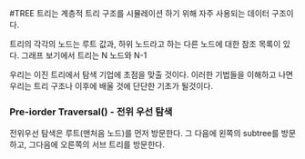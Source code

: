 #TREE
트리는 계층적 트리 구조를 시뮬레이션 하기 위해 자주 사용되는 데이터 구조이다.

</td>
트리의 각각의 노드는 루트 값과, 하위 노드라고 하는 다른 노드에 대한 참조 목록이 있다.
그래프 보기에서 트리는 N 노드와 N-1

우리는 이진 트리에서 탐색 기업에 초점을 맞출 것이다. 이러한 기법들을 이해하고 나면 우리는 트리 구조나 이후에 배울 것에 단단한 기초가 될것이다.

### Pre-iorder Traversal() - 전위 우선 탐색

전위우선 탐색은 루트(맨처음 노드)를 먼저 방문한다. 그 다음에 왼쪽의 subtree를 방문하고, 그다음에 오른쪽의 서브 트리를 방문한다.

